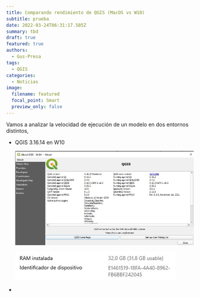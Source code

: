 ```yaml
---
title: Comparando rendimiento de QGIS (MacOS vs W10)
subtitle: prueba
date: 2022-03-24T06:31:17.505Z
summary: tbd
draft: true
featured: true
authors:
  - Gus-Presa
tags:
  - QGIS
categories:
  - Noticias
image:
  filename: featured
  focal_point: Smart
  preview_only: false
---
```

Vamos a analizar la velocidad de ejecución de un modelo en dos entornos distintos,

* QGIS 3.16.14 en W10

  ![](w10.jpg)



  ![](dell.jpg)
*